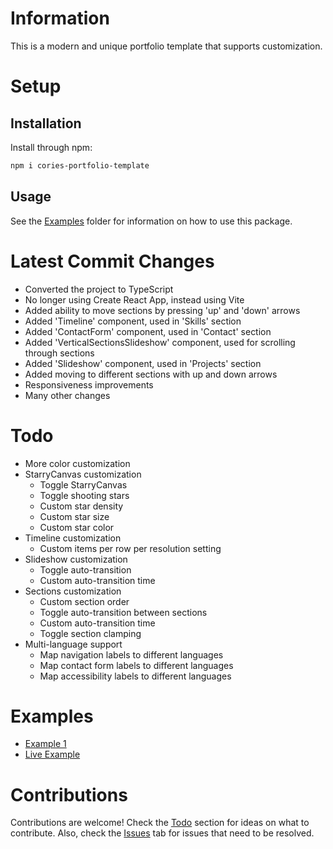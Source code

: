 # Information
This is a modern and unique portfolio template that supports customization.

# Setup

## Installation
Install through npm:
```bash
npm i cories-portfolio-template
```

## Usage
See the [Examples](examples) folder for information on how to use this package.

# Latest Commit Changes
- Converted the project to TypeScript
- No longer using Create React App, instead using Vite
- Added ability to move sections by pressing 'up' and 'down' arrows
- Added 'Timeline' component, used in 'Skills' section
- Added 'ContactForm' component, used in 'Contact' section
- Added 'VerticalSectionsSlideshow' component, used for scrolling through sections
- Added 'Slideshow' component, used in 'Projects' section
- Added moving to different sections with up and down arrows
- Responsiveness improvements
- Many other changes

# Todo
- More color customization
- StarryCanvas customization
    - Toggle StarryCanvas
    - Toggle shooting stars
    - Custom star density
    - Custom star size
    - Custom star color
- Timeline customization
    - Custom items per row per resolution setting
- Slideshow customization
    - Toggle auto-transition
    - Custom auto-transition time
- Sections customization
    - Custom section order
    - Toggle auto-transition between sections
    - Custom auto-transition time
    - Toggle section clamping
- Multi-language support
    - Map navigation labels to different languages
    - Map contact form labels to different languages
    - Map accessibility labels to different languages

# Examples
- [Example 1](examples/example1)
- [Live Example](https://coriewatson.me)

# Contributions
Contributions are welcome! Check the [Todo](#todo) section for ideas on what to contribute. Also, check the [Issues](https://github.com/CorieW/Cories-Portfolio-Template/issues) tab for issues that need to be resolved.
